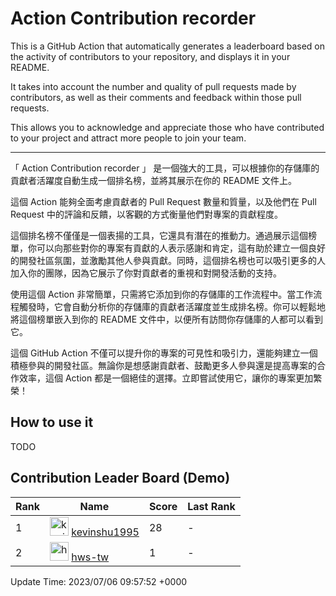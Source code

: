 # Action Contribution recorder

This is a GitHub Action that automatically generates a leaderboard based on the activity of contributors to your repository, and displays it in your README.

It takes into account the number and quality of pull requests made by contributors, as well as their comments and feedback within those pull requests.

This allows you to acknowledge and appreciate those who have contributed to your project and attract more people to join your team.

---

「 Action Contribution recorder 」 是一個強大的工具，可以根據你的存儲庫的貢獻者活躍度自動生成一個排名榜，並將其展示在你的 README 文件上。

這個 Action 能夠全面考慮貢獻者的 Pull Request 數量和質量，以及他們在 Pull Request 中的評論和反饋，以客觀的方式衡量他們對專案的貢獻程度。

這個排名榜不僅僅是一個表揚的工具，它還具有潛在的推動力。通過展示這個榜單，你可以向那些對你的專案有貢獻的人表示感謝和肯定，這有助於建立一個良好的開發社區氛圍，並激勵其他人參與貢獻。同時，這個排名榜也可以吸引更多的人加入你的團隊，因為它展示了你對貢獻者的重視和對開發活動的支持。

使用這個 Action 非常簡單，只需將它添加到你的存儲庫的工作流程中。當工作流程觸發時，它會自動分析你的存儲庫的貢獻者活躍度並生成排名榜。你可以輕鬆地將這個榜單嵌入到你的 README 文件中，以便所有訪問你存儲庫的人都可以看到它。

這個 GitHub Action 不僅可以提升你的專案的可見性和吸引力，還能夠建立一個積極參與的開發社區。無論你是想感謝貢獻者、鼓勵更多人參與還是提高專案的合作效率，這個 Action 都是一個絕佳的選擇。立即嘗試使用它，讓你的專案更加繁榮！

## How to use it

TODO

## Contribution Leader Board (Demo)

<!--CONTRIBUTION-LEADER-BOARD-TABLE:START-->
|Rank|Name|Score|Last Rank|
|----|----|----|----|
|1|<img width="30px" src="https://avatars.githubusercontent.com/u/56685204?v=4" alt="kevinshu1995" /> [kevinshu1995](https://github.com/kevinshu1995)|28|-|
|2|<img width="30px" src="https://avatars.githubusercontent.com/u/135589566?v=4" alt="hws-tw" /> [hws-tw](https://github.com/hws-tw)|1|-|

Update Time: 2023/07/06 09:57:52 +0000
<!--CONTRIBUTION-LEADER-BOARD-TABLE:END-->

